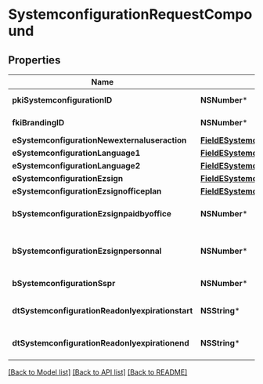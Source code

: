# SystemconfigurationRequestCompound

## Properties
Name | Type | Description | Notes
------------ | ------------- | ------------- | -------------
**pkiSystemconfigurationID** | **NSNumber*** | The unique ID of the Systemconfiguration | [optional] 
**fkiBrandingID** | **NSNumber*** | The unique ID of the Branding | [optional] 
**eSystemconfigurationNewexternaluseraction** | [**FieldESystemconfigurationNewexternaluseraction***](FieldESystemconfigurationNewexternaluseraction.md) |  | 
**eSystemconfigurationLanguage1** | [**FieldESystemconfigurationLanguage1***](FieldESystemconfigurationLanguage1.md) |  | 
**eSystemconfigurationLanguage2** | [**FieldESystemconfigurationLanguage2***](FieldESystemconfigurationLanguage2.md) |  | 
**eSystemconfigurationEzsign** | [**FieldESystemconfigurationEzsign***](FieldESystemconfigurationEzsign.md) |  | [optional] 
**eSystemconfigurationEzsignofficeplan** | [**FieldESystemconfigurationEzsignofficeplan***](FieldESystemconfigurationEzsignofficeplan.md) |  | [optional] 
**bSystemconfigurationEzsignpaidbyoffice** | **NSNumber*** | Whether if Ezsign is paid by the company or not | [optional] 
**bSystemconfigurationEzsignpersonnal** | **NSNumber*** | Whether if we allow the creation of personal files in eZsign | 
**bSystemconfigurationSspr** | **NSNumber*** | Whether if we allow SSPR | 
**dtSystemconfigurationReadonlyexpirationstart** | **NSString*** | The start date where the system will be in read only | [optional] 
**dtSystemconfigurationReadonlyexpirationend** | **NSString*** | The end date where the system will be in read only | [optional] 

[[Back to Model list]](../README.md#documentation-for-models) [[Back to API list]](../README.md#documentation-for-api-endpoints) [[Back to README]](../README.md)


